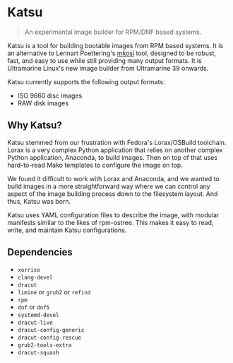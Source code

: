 # Katsu

> An experimental image builder for RPM/DNF based systems.

Katsu is a tool for building bootable images from RPM based systems. It is an alternative to Lennart Poettering's [mkosi](https://github.com/systemd/mkosi) tool, designed to be robust, fast, and easy to use while still providing many output formats. It is Ultramarine Linux's new image builder from Ultramarine 39 onwards.

Katsu currently supports the following output formats:

- ISO 9660 disc images
- RAW disk images

## Why Katsu?

Katsu stemmed from our frustration with Fedora's Lorax/OSBuild toolchain. Lorax is a very complex Python application that relies on another complex Python application, Anaconda, to build images. Then on top of that uses hard-to-read Mako templates to configure the image on top.

We found it difficult to work with Lorax and Anaconda, and we wanted to build images in a more straightforward way where we can control any aspect of the image building process down to the filesystem layout. And thus, Katsu was born.

Katsu uses YAML configuration files to describe the image, with modular manifests similar to the likes of rpm-ostree. This makes it easy to read, write, and maintain Katsu configurations.

## Dependencies

- `xorriso`
- `clang-devel`
- `dracut`
- `limine` or `grub2` or `refind`
- `rpm`
- `dnf` or `dnf5`
- `systemd-devel`
- `dracut-live`
- `dracut-config-generic`
- `dracut-config-rescue`
- `grub2-tools-extra`
- `dracut-squash`
